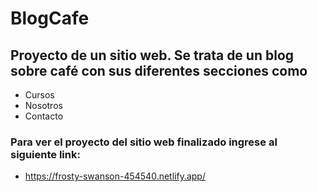 # BlogCafe
## Proyecto de un sitio web. Se trata de un blog sobre café con sus diferentes secciones como 
* Cursos
* Nosotros
* Contacto
### Para ver el proyecto del sitio web finalizado ingrese al siguiente link:
*  https://frosty-swanson-454540.netlify.app/
